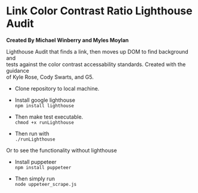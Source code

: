 # Link Color Contrast Ratio Lighthouse Audit

**Created By Michael Winberry and Myles Moylan**

Lighthouse Audit that finds a link, then moves up DOM to find background and   
tests against the color contrast accessability standards. Created with the guidance  
of Kyle Rose, Cody Swarts, and G5. 

* Clone repository to local machine.

* Install google lighthouse  
    `npm install lighthouse`

* Then make test executable.  
    `chmod +x runLighthouse`

* Then run with  
    `./runLighthouse`

Or to see the functionality without lighthouse

* Install puppeteer  
    `npm install puppeteer`

* Then simply run   
    `node uppeteer_scrape.js`

